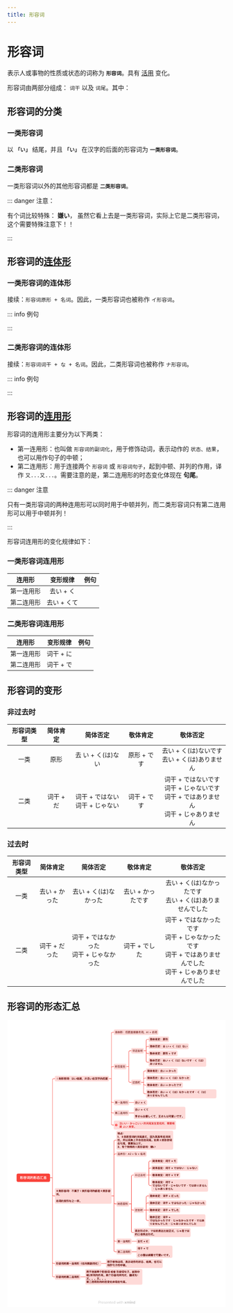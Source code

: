 ```yaml
---
title: 形容词
---
```


# 形容词

表示人或事物的性质或状态的词称为 **`形容词`**。具有 <u>[活用](./term/flexibleUse.md)</u> 变化。

形容词由两部分组成： `词干` 以及 `词尾`。其中：

<grammer-content sentence="**一类形容词** 的词尾为 **「い」**： **[面白/おもし](词干) + い(词尾)**。" />
<grammer-content sentence="**二类形容词** 的词尾为 **「だ」**， 但是**一般会省略**，只有当**以二类形容词结句（即二类形容词放在句尾）时**，需要加上 「だ」。如果使用的是敬体形式，则不需要加 「だ」，而是以 **「です」** 结句。： **[綺麗/きれい](词干) + (だ)(词尾, 省略)**。" />

## 形容词的分类

### 一类形容词

以 **`「い」`** 结尾，并且 **`「い」`** 在汉字的后面的形容词为 **`一类形容词`**。

<grammer-content sentence="例如： **[面白/おもし]い、[大/おお]きい、[辛/から]い、[暑/あつ]い** 等等；" />

### 二类形容词

一类形容词以外的其他形容词都是 **`二类形容词`**。

<grammer-content sentence="例如：**[綺麗/きれい]、[立派/りっぱ]** 等等。" />

::: danger 注意：

有个词比较特殊： **嫌い**， 虽然它看上去是一类形容词，实际上它是二类形容词，这个需要特殊注意下！！

:::

## 形容词的<u>[连体形](./term/ltForm.md)</u>

### 一类形容词的连体形

接续：`形容词原形 + 名词`。因此，一类形容词也被称作 `イ形容词`。

::: info 例句

<grammer-content sentence="[図書館/としょかん]はあの**[白/しろ]い[建物/たてもの]**です。" trans="那栋建筑是图书馆。" />

:::

### 二类形容词的连体形

接续：`形容词词干 + な + 名词`。因此，二类形容词也被称作 `ナ形容词`。

::: info 例句

<grammer-content sentence="**[立派/りっぱ]な[図書館/としょかん]**ですね。" trans="真是个气派的图书馆啊。" />

:::

## 形容词的<u>[连用形](./term/lyx.md)</u>

形容词的连用形主要分为以下两类：

- 第一连用形：也叫做 `形容词的副词化`，用于修饰动词，表示动作的 `状态、结果`，也可以用作句子的中顿；
- 第二连用形：用于连接两个 `形容词` 或 `形容词句子`，起到中顿、并列的作用，译作 `又...又...`。需要注意的是，第二连用形的时态变化体现在 **句尾**。

::: danger 注意

只有一类形容词的两种连用形可以同时用于中顿并列，而二类形容词只有第二连用形可以用于中顿并列！

:::

形容词连用形的变化规律如下：

### 一类形容词连用形

| 连用形 | 变形规律 | 例句 |
| :-----------: | :-----------: | :-----------: |
| 第一连用形     | 去い + く    | <grammer-content sentence="**[面白/おもしろ]くない**[結論/けつろん]が[出/で]る。" trans="得出不称心的结论。" />     |
| 第二连用形     | 去い + くて       | <grammer-content sentence="[李/り]さんは**[優/やさ]しくて**、[王/おう]さんは[可愛/かわい]いです。" trans="小李很温柔，小王很可爱。" />      |

### 二类形容词连用形

| 连用形 | 变形规律 | 例句 |
| :-----------: | :-----------: | :-----------: |
| 第一连用形     | 词干 + に       | <grammer-content sentence="**[綺麗/きれい]に**[食/た]べる。" trans="吃得一点不剩。" />     |
| 第二连用形     | 词干 + で       | <grammer-content sentence="この[猫/ねこ]は**[綺麗/きれい]で**[可愛/かわい]いです。" trans="这只猫又漂亮又可爱。" />     |

## 形容词的变形

### 非过去时

| 形容词类型 | 简体肯定 | 简体否定 | 敬体肯定 | 敬体否定 |
| :-----------: | :-----------: | :-----------: | :-----------: | :-----------: |
| 一类     | 原形       | 去 い + く(は)ない      | 原形 + です       | 去い + く(は)ないです<br/>去い + く(は)ありません      |
| 二类     | 词干 + だ       | 词干 + ではない<br/>词干 + じゃない      | 词干 + です       | 词干 + ではないです<br/>词干 + じゃないです<br/>词干 + ではありません<br/>词干 + じゃありません      |

### 过去时

| 形容词类型 | 简体肯定 | 简体否定 | 敬体肯定 | 敬体否定 |
| :-----------: | :-----------: | :-----------: | :-----------: | :-----------: |
| 一类     | 去い + かった       | 去い + く(は)なかった      | 去い + かったです       | 去い + く(は)なかったです<br/>去い + く(は)ありませんでした      |
| 二类     | 词干 + だった       | 词干 + ではなかった<br/>词干 + じゃなかった      | 词干 + でした       | 词干 + ではなかったです<br/>词干 + じゃなかったです<br/>词干 + ではありませんでした<br/>词干 + じゃありませんでした      |

## 形容词的形态汇总

![adj](../public/imgs/adj.png)
